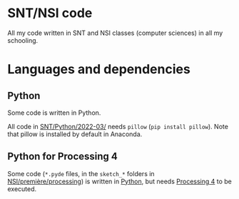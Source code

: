 # SNT/NSI code
 All my code written in SNT and NSI classes (computer sciences) in all my schooling.

# Languages and dependencies
## Python
Some code is written in Python.

All code in [SNT/Python/2022-03/](SNT/Python/2022-03/) needs `pillow` (`pip install pillow`). Note that pillow is installed by default in Anaconda.

## Python for Processing 4
Some code (`*.pyde` files, in the `sketch_*` folders in [NSI/première/processing](NSI/première/processing)) is written in [Python](https://py.processing.org), but needs [Processing 4](https://processing.org) to be executed.
